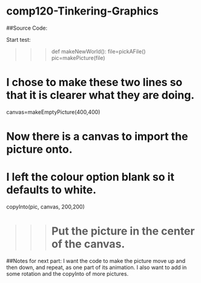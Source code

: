 # comp120-Tinkering-Graphics

##Source Code:

Start test:

>>>def makeNewWorld():
  file=pickAFile()
  pic=makePicture(file)
  # I chose to make these two lines so that it is clearer what they are doing.
  
  canvas=makeEmptyPicture(400,400)
  # Now there is a canvas to import the picture onto.
  # I left the colour option blank so it defaults to white.
  
  copyInto(pic, canvas, 200,200)
>>>  # Put the picture in the center of the canvas.
  
##Notes for next part:
I want the code to make the picture move up and then down, and repeat, as one part of its animation.
I also want to add in some rotation and the copyInto of more pictures.
  
